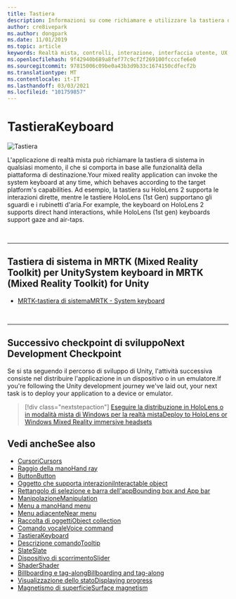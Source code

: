 ```yaml
---
title: Tastiera
description: Informazioni su come richiamare e utilizzare la tastiera di sistema utilizzando il Toolkit di realtà mista.
author: cre8ivepark
ms.author: dongpark
ms.date: 11/01/2019
ms.topic: article
keywords: Realtà mista, controlli, interazione, interfaccia utente, UX, auricolare realtà mista, auricolare di realtà misto di Windows, auricolare di realtà virtuale, HoloLens, tastiera, MRTK, Toolkit realtà mista
ms.openlocfilehash: 9f42940b689a8fef77c9cf2f269100fccccfe6e0
ms.sourcegitcommit: 97815006c09be0a43b3d9b33c1674150cdfecf2b
ms.translationtype: MT
ms.contentlocale: it-IT
ms.lasthandoff: 03/03/2021
ms.locfileid: "101759857"
---
```

# <a name="keyboard"></a><span data-ttu-id="ce1ef-104">Tastiera</span><span class="sxs-lookup"><span data-stu-id="ce1ef-104">Keyboard</span></span>

![Tastiera](images/UX_Hero_Keyboard.jpg)

<span data-ttu-id="ce1ef-106">L'applicazione di realtà mista può richiamare la tastiera di sistema in qualsiasi momento, il che si comporta in base alle funzionalità della piattaforma di destinazione.</span><span class="sxs-lookup"><span data-stu-id="ce1ef-106">Your mixed reality application can invoke the system keyboard at any time, which behaves according to the target platform's capabilities.</span></span> <span data-ttu-id="ce1ef-107">Ad esempio, la tastiera su HoloLens 2 supporta le interazioni dirette, mentre le tastiere HoloLens (1st Gen) supportano gli sguardi e i rubinetti d'aria.</span><span class="sxs-lookup"><span data-stu-id="ce1ef-107">For example, the keyboard on HoloLens 2 supports direct hand interactions, while HoloLens (1st gen) keyboards support gaze and air-taps.</span></span>

<br>

---

## <a name="system-keyboard-in-mrtk-mixed-reality-toolkit-for-unity"></a><span data-ttu-id="ce1ef-108">Tastiera di sistema in MRTK (Mixed Reality Toolkit) per Unity</span><span class="sxs-lookup"><span data-stu-id="ce1ef-108">System keyboard in MRTK (Mixed Reality Toolkit) for Unity</span></span>

* [<span data-ttu-id="ce1ef-109">MRTK-tastiera di sistema</span><span class="sxs-lookup"><span data-stu-id="ce1ef-109">MRTK - System keyboard</span></span>](https://docs.microsoft.com/windows/mixed-reality/mrtk-docs/features/ux-building-blocks/system-keyboard.md)

<br>

---

## <a name="next-development-checkpoint"></a><span data-ttu-id="ce1ef-110">Successivo checkpoint di sviluppo</span><span class="sxs-lookup"><span data-stu-id="ce1ef-110">Next Development Checkpoint</span></span>

<span data-ttu-id="ce1ef-111">Se si sta seguendo il percorso di sviluppo di Unity, l'attività successiva consiste nel distribuire l'applicazione in un dispositivo o in un emulatore.</span><span class="sxs-lookup"><span data-stu-id="ce1ef-111">If you're following the Unity development journey we've laid out, your next task is to deploy your application to a device or emulator.</span></span> 

> [!div class="nextstepaction"]
> [<span data-ttu-id="ce1ef-112">Eseguire la distribuzione in HoloLens o in modalità mista di Windows per la realtà mista</span><span class="sxs-lookup"><span data-stu-id="ce1ef-112">Deploy to HoloLens or Windows Mixed Reality immersive headsets</span></span>](../develop/platform-capabilities-and-apis/using-visual-studio.md)

## <a name="see-also"></a><span data-ttu-id="ce1ef-113">Vedi anche</span><span class="sxs-lookup"><span data-stu-id="ce1ef-113">See also</span></span>

* [<span data-ttu-id="ce1ef-114">Cursori</span><span class="sxs-lookup"><span data-stu-id="ce1ef-114">Cursors</span></span>](cursors.md)
* [<span data-ttu-id="ce1ef-115">Raggio della mano</span><span class="sxs-lookup"><span data-stu-id="ce1ef-115">Hand ray</span></span>](point-and-commit.md)
* [<span data-ttu-id="ce1ef-116">Button</span><span class="sxs-lookup"><span data-stu-id="ce1ef-116">Button</span></span>](button.md)
* [<span data-ttu-id="ce1ef-117">Oggetto che supporta interazioni</span><span class="sxs-lookup"><span data-stu-id="ce1ef-117">Interactable object</span></span>](interactable-object.md)
* [<span data-ttu-id="ce1ef-118">Rettangolo di selezione e barra dell'app</span><span class="sxs-lookup"><span data-stu-id="ce1ef-118">Bounding box and App bar</span></span>](app-bar-and-bounding-box.md)
* [<span data-ttu-id="ce1ef-119">Manipolazione</span><span class="sxs-lookup"><span data-stu-id="ce1ef-119">Manipulation</span></span>](direct-manipulation.md)
* [<span data-ttu-id="ce1ef-120">Menu a mano</span><span class="sxs-lookup"><span data-stu-id="ce1ef-120">Hand menu</span></span>](hand-menu.md)
* [<span data-ttu-id="ce1ef-121">Menu adiacente</span><span class="sxs-lookup"><span data-stu-id="ce1ef-121">Near menu</span></span>](near-menu.md)
* [<span data-ttu-id="ce1ef-122">Raccolta di oggetti</span><span class="sxs-lookup"><span data-stu-id="ce1ef-122">Object collection</span></span>](object-collection.md)
* [<span data-ttu-id="ce1ef-123">Comando vocale</span><span class="sxs-lookup"><span data-stu-id="ce1ef-123">Voice command</span></span>](voice-input.md)
* [<span data-ttu-id="ce1ef-124">Tastiera</span><span class="sxs-lookup"><span data-stu-id="ce1ef-124">Keyboard</span></span>](keyboard.md)
* [<span data-ttu-id="ce1ef-125">Descrizione comando</span><span class="sxs-lookup"><span data-stu-id="ce1ef-125">Tooltip</span></span>](tooltip.md)
* [<span data-ttu-id="ce1ef-126">Slate</span><span class="sxs-lookup"><span data-stu-id="ce1ef-126">Slate</span></span>](slate.md)
* [<span data-ttu-id="ce1ef-127">Dispositivo di scorrimento</span><span class="sxs-lookup"><span data-stu-id="ce1ef-127">Slider</span></span>](slider.md)
* [<span data-ttu-id="ce1ef-128">Shader</span><span class="sxs-lookup"><span data-stu-id="ce1ef-128">Shader</span></span>](shader.md)
* [<span data-ttu-id="ce1ef-129">Billboarding e tag-along</span><span class="sxs-lookup"><span data-stu-id="ce1ef-129">Billboarding and tag-along</span></span>](billboarding-and-tag-along.md)
* [<span data-ttu-id="ce1ef-130">Visualizzazione dello stato</span><span class="sxs-lookup"><span data-stu-id="ce1ef-130">Displaying progress</span></span>](progress.md)
* [<span data-ttu-id="ce1ef-131">Magnetismo di superficie</span><span class="sxs-lookup"><span data-stu-id="ce1ef-131">Surface magnetism</span></span>](surface-magnetism.md)

